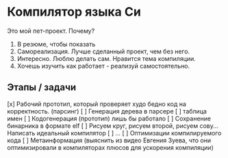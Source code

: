 # Компилятор языка Си
Это мой пет-проект. Почему?
1) В резюме, чтобы показать
2) Самореализация. Лучше сделанный проект, чем без него.
3) Интересно. Люблю делать сам. Нравится тема компиляции.
4) Хочешь изучить как работает - реализуй самостоятельно.

## Этапы / задачи
[x] Рабочий прототип, который проверяет худо бедно код на корректность. (парсинг)
[ ] Генерация дерева в парсере
[ ] таблица имен
[ ] Кодогенерация (прототип) лишь бы работало
[ ] Сохранение бинарника в формате elf
[ ] Рисуем круг, рисуем второй, рисуем сову... Написать идеальный компилятор
[ ] ...
[ ] Оптимизации компилируемого кода
[ ] Метаинформация (выяснить из видео Евгения Зуева, что они оптимизировали в компиляторах плюсов для ускорения компиляции)
